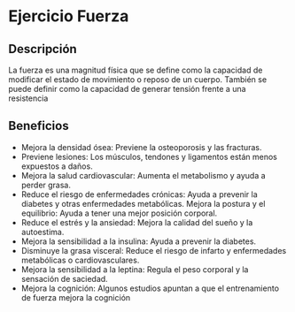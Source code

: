 # Ejercicio Fuerza

## Descripción
La fuerza es una magnitud física que se define como la capacidad de modificar el estado de movimiento o reposo de un cuerpo. También se puede definir como la capacidad de generar tensión frente a una resistencia

## Beneficios
- Mejora la densidad ósea: Previene la osteoporosis y las fracturas. 
- Previene lesiones: Los músculos, tendones y ligamentos están menos expuestos a daños. 
- Mejora la salud cardiovascular: Aumenta el metabolismo y ayuda a perder grasa. 
- Reduce el riesgo de enfermedades crónicas: Ayuda a prevenir la diabetes y otras enfermedades metabólicas. 
Mejora la postura y el equilibrio: Ayuda a tener una mejor posición corporal. 
- Reduce el estrés y la ansiedad: Mejora la calidad del sueño y la autoestima. 
- Mejora la sensibilidad a la insulina: Ayuda a prevenir la diabetes. 
- Disminuye la grasa visceral: Reduce el riesgo de infarto y enfermedades metabólicas o cardiovasculares. 
- Mejora la sensibilidad a la leptina: Regula el peso corporal y la sensación de saciedad. 
- Mejora la cognición: Algunos estudios apuntan a que el entrenamiento de fuerza mejora la cognición